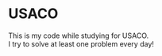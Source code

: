 # USACO
This is my code while studying for USACO.
<br/>
I try to solve at least one problem every day!
